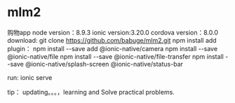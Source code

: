# mlm2
购物app
  node version：8.9.3 ionic version:3.20.0 cordova version：8.0.0
download:
  git clone https://github.com/babuge/mlm2.git
  npm install
add plugin：
  npm install --save add @ionic-native/camera
  npm install --save @ionic-native/file
  npm install --save @ionic-native/file-transfer
  npm install --save @ionic-native/splash-screen  @ionic-native/status-bar

run:
  ionic serve

tip：
  updating。。。，learning and Solve practical problems.



